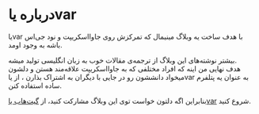 # درباره یاvar

یاvar
با هدف ساخت یه وبلاگ مینیمال که تمرکزش روی جاوااسکریپت و نود جی‌اس باشه به وجود اومد.

بیشتر نوشته‌های این وبلاگ از ترجمه‌ی مقالات خوب به زبان انگلیسی تولید میشه.   
هدف نهایی من اینه که افراد مختلفی که به جاوااسکریپت علاقه‌مند هستن و دلشون میخواد دانششون رو در جایی با دیگران به اشتراک بذارن
،
از
یاvar
به عنوان یه پتلفرم ساده استفاده کنن.

بنابراین اگه دلتون خواست توی این وبلاگ مشارکت کنید، از
[گیت‌هاب یاvar](http://github.com/yavarjs/yavarjs.github.io)
شروع کنید.